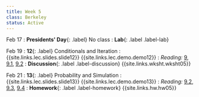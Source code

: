 ```yaml
---
title: Week 5
class: Berkeley
status: Active
---
```


Feb 17
: **Presidents' Day**{: .label} No class
: **Lab**{: .label .label-lab} <!-- Project 1 Work Time -->


Feb 19
: **12**{: .label} Conditionals and Iteration
    : {{site.links.lec.slides.slide12}} {{site.links.lec.demo.demo12}}
: _Reading:_ [9](https://inferentialthinking.com/chapters/09/Randomness.html), [9.1](https://inferentialthinking.com/chapters/09/1/Conditional_Statements.html), [9.2](https://inferentialthinking.com/chapters/09/2/Iteration.html)
: **Discussion**{: .label .label-discussion} {{site.links.wksht.wksht05}}


Feb 21
: **13**{: .label} Probability and Simulation
    : {{site.links.lec.slides.slide13}} {{site.links.lec.demo.demo13}}
: _Reading:_ [9.2](https://inferentialthinking.com/chapters/09/2/Iteration.html), [9.3](https://inferentialthinking.com/chapters/09/3/Simulation.html), [9.4](https://inferentialthinking.com/chapters/09/4/Monty_Hall_Problem.html)
: **Homework**{: .label .label-homework} {{site.links.hw.hw05}} <!-- (Due 9/13) -->
